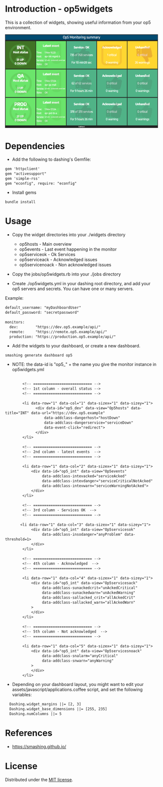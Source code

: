 # Introduction - op5widgets

This is a collection of widgets, showing useful information from your op5 environment.

<img src=example.png width=800px>

# Dependencies

* Add the following to dashing's Gemfile:

```
gem 'httpclient'
gem "activesupport"
gem 'simple-rss'
gem "econfig", require: "econfig"
```

* Install gems

```
bundle install
```

# Usage

* Copy the widget directories into your ./widgets directory
  * op5hosts - Main overview
  * op5events - Last event happening in the monitor
  * op5serviceok - Ok Services
  * op5serviceack - Acknowledged issues
  * op5servicenoack - Non acknowledged issues

* Copy the jobs/op5widgets.rb into your ./jobs directory

* Create ./op5widgets.yml in your dashing root directory, and add your op5 servers and secrets. You can have one or many servers.

Example:

```
default_username: "myDashboardUser"
default_password: "secretpassword"

monitors:
  dev:        "https://dev.op5.example/api/"
  remote:     "https://remote.op5.example/api/"
  production: "https://production.op5.example/api/"
```

* Add the widgets to your dashboard, or create a new dashboard.

```
smashing generate dashboard op5
```

* NOTE: the data-id is "op5_" + the name you give the monitor instance in op5widgets.yml

```

        <!-- =========================== -->
        <!-- 1st column - overall status -->
        <!-- =========================== -->

        <li data-row="1" data-col="1" data-sizex="1" data-sizey="1">
              <div data-id="op5_dev" data-view="Op5hosts" data-title="INT" data-url="https://dev.op5.example"
                  data-addclass-dangerhost="hostDown"
                  data-addclass-dangerservice="serviceDown"
                  data-event-click="redirect">
              </div>
        </li>

        <!-- =========================== -->
        <!-- 2nd column - latest events  -->
        <!-- =========================== -->

        <li data-row="1" data-col="2" data-sizex="1" data-sizey="1">
            <div data-id="op5_int" data-view="Op5events"
                 data-addclass-intevacked="serviceAcked"
                 data-addclass-intevdanger="serviceCriticalNotAcked"
                 data-addclass-intevwarn="serviceWarningNotAcked">
            </div>
        </li>

        <!-- =========================== -->
        <!-- 3rd column - Services OK  -->
        <!-- =========================== -->

       <li data-row="1" data-col="3" data-sizex="1" data-sizey="1">
            <div data-id="op5_int" data-view="Op5servicesok"
                 data-addclass-insodanger="anyProblem" data-threshold=1>
            </div>
        </li>

        <!-- =========================== -->
        <!-- 4th column - Acknowledged  -->
        <!-- =========================== -->

        <li data-row="1" data-col="4" data-sizex="1" data-sizey="1">
            <div data-id="op5_int" data-view="Op5servicesack"
                 data-addclass-sunackedcrit="unAckedCritical"
                 data-addclass-sunackedwarn="unAckedWarning"
                 data-addclass-sallacked_crit="allAckedCrit"
                 data-addclass-sallacked_warn="allAckedWarn"
            >
            </div>
        </li>

        <!-- =========================== -->
        <!-- 5th column - Not acknowledged  -->
        <!-- =========================== -->

        <li data-row="1" data-col="5" data-sizex="1" data-sizey="1">
            <div data-id="op5_int" data-view="Op5servicesnoack"
                 data-addclass-snalarm="anyCritical"
                 data-addclass-snwarn="anyWarning"
            >
            </div>
        </li>
```

* Depending on your dashboard layout, you might want to edit your assets/javascript/applications.coffee script, and set the following variables:

```
  Dashing.widget_margins ||= [2, 3]
  Dashing.widget_base_dimensions ||= [255, 235]
  Dashing.numColumns ||= 5
```

# References

* https://smashing.github.io/ 

# License

Distributed under the [MIT license](MIT-LICENSE).

